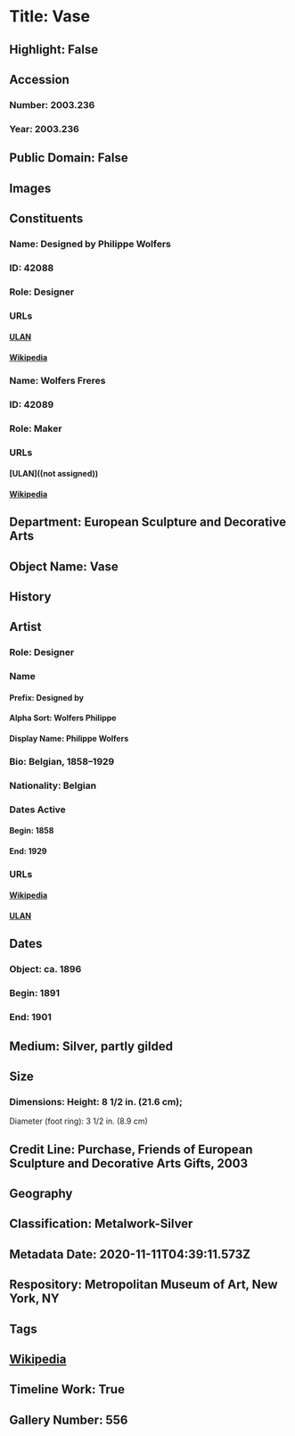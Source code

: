 # Title: Vase
## Highlight: False
## Accession
### Number: 2003.236
### Year: 2003.236
## Public Domain: False
## Images
## Constituents
### Name: Designed by Philippe Wolfers
### ID: 42088
### Role: Designer
### URLs
#### [ULAN](http://vocab.getty.edu/page/ulan/500067259)
#### [Wikipedia](https://www.wikidata.org/wiki/Q2057733)
### Name: Wolfers Freres
### ID: 42089
### Role: Maker
### URLs
#### [ULAN]((not assigned))
#### [Wikipedia](https://www.wikidata.org/wiki/Q2304465)
## Department: European Sculpture and Decorative Arts
## Object Name: Vase
## History
## Artist
### Role: Designer
### Name
#### Prefix: Designed by
#### Alpha Sort: Wolfers Philippe
#### Display Name: Philippe Wolfers
### Bio: Belgian, 1858–1929
### Nationality: Belgian
### Dates Active
#### Begin: 1858
#### End: 1929
### URLs
#### [Wikipedia](https://www.wikidata.org/wiki/Q2057733)
#### [ULAN](http://vocab.getty.edu/page/ulan/500067259)
## Dates
### Object: ca. 1896
### Begin: 1891
### End: 1901
## Medium: Silver, partly gilded
## Size
### Dimensions: Height: 8 1/2 in. (21.6 cm);
Diameter (foot ring): 3 1/2 in. (8.9 cm)
## Credit Line: Purchase, Friends of European Sculpture and Decorative Arts Gifts, 2003
## Geography
## Classification: Metalwork-Silver
## Metadata Date: 2020-11-11T04:39:11.573Z
## Respository: Metropolitan Museum of Art, New York, NY
## Tags
## [Wikipedia](https://www.wikidata.org/wiki/Q61992387)
## Timeline Work: True
## Gallery Number: 556